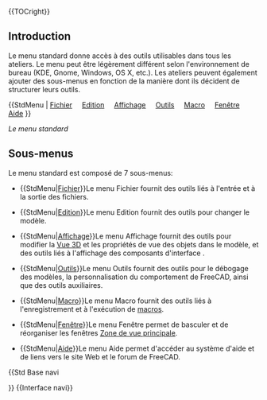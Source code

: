  {{TOCright}}

## Introduction

Le menu standard donne accès à des outils utilisables dans tous les ateliers. Le menu peut être légèrement différent selon l\'environnement de bureau (KDE, Gnome, Windows, OS X, etc.). Les ateliers peuvent également ajouter des sous-menus en fonction de la manière dont ils décident de structurer leurs outils.


{{StdMenu
|
[Fichier](Std_File_Menu/fr.md)
&nbsp;&nbsp;&nbsp;
[Edition](Std_Edit_Menu/fr.md)
&nbsp;&nbsp;&nbsp;
[Affichage](Std_View_Menu/fr.md)
&nbsp;&nbsp;&nbsp;
[Outils](Std_Tools_Menu/fr.md)
&nbsp;&nbsp;&nbsp;
[Macro](Std_Macro_Menu/fr.md)
&nbsp;&nbsp;&nbsp;
[Fenêtre](Std_Windows_Menu/fr.md)
&nbsp;&nbsp;&nbsp;
[Aide](Std_Help_Menu/fr.md)
}}


*Le menu standard*

## Sous-menus 

Le menu standard est composé de 7 sous-menus:

-    {{StdMenu|[Fichier](Std_File_Menu/fr.md)}}Le menu Fichier fournit des outils liés à l\'entrée et à la sortie des fichiers.

-    {{StdMenu|[Edition](Std_Edit_Menu/fr.md)}}Le menu Edition fournit des outils pour changer le modèle.

-    {{StdMenu|[Affichage](Std_View_Menu/fr.md)}}Le menu Affichage fournit des outils pour modifier la [Vue 3D](3D_view.md) et les propriétés de vue des objets dans le modèle, et des outils liés à l\'affichage des composants d\'interface .

-    {{StdMenu|[Outils](Std_Tools_Menu/fr.md)}}Le menu Outils fournit des outils pour le débogage des modèles, la personnalisation du comportement de FreeCAD, ainsi que des outils auxiliaires.

-    {{StdMenu|[Macro](Std_Macro_Menu/fr.md)}}Le menu Macro fournit des outils liés à l\'enregistrement et à l\'exécution de [macros](Macros/fr.md).

-    {{StdMenu|[Fenêtre](Std_Windows_Menu.md)}}Le menu Fenêtre permet de basculer et de réorganiser les fenêtres [Zone de vue principale](Main_view_area/fr.md).

-    {{StdMenu|[Aide](Std_Help_Menu/fr.md)}}Le menu Aide permet d\'accéder au système d\'aide et de liens vers le site Web et le forum de FreeCAD.


{{Std Base navi

}}  {{Interface navi}} 
